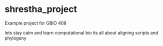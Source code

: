 # shrestha_project
Example project for GBIO 408

lets stay calm and learn computational bio
its all about aligning scripts and phylogeny
